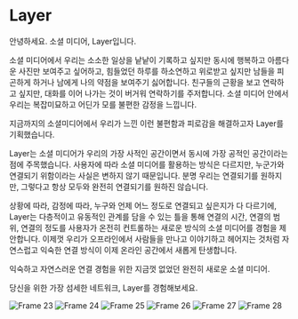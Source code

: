 # Layer

안녕하세요. 소셜 미디어, Layer입니다.

소셜 미디어에서 우리는 소소한 일상을 낱낱이 기록하고 싶지만 동시에 행복하고 아름다운 사진만 보여주고 싶어하고,
힘들었던 하루를 하소연하고 위로받고 싶지만 남들을 피곤하게 하거나 남에게 나의 약점을 보여주기 싫어합니다.
친구들의 근황을 보고 연락하고 싶지만, 대화를 이어 나가는 것이 버거워 연락하기를 주저합니다. 소셜 미디어 안에서 우리는 복잡미묘하고 어딘가 모를 불편한 감정을 느낍니다.

지금까지의 소셜미디어에서 우리가 느낀 이런 불편함과 피로감을 해결하고자 Layer를 기획했습니다. 

Layer는 소셜 미디어가 우리의 가장 사적인 공간이면서 동시에 가장 공적인 공간이라는 점에 주목했습니다. 사용자에 따라 소셜 미디어를 활용하는 방식은 다르지만, 누군가와 연결되기 위함이라는 사실은 변하지 않기 때문입니다. 분명 우리는 연결되기를 원하지만, 그렇다고 항상 모두와 완전히 연결되기를 원하진 않습니다.

상황에 따라, 감정에 따라, 누구와 언제 어느 정도로 연결되고 싶은지가 다 다르기에, Layer는 다층적이고 유동적인 관계를 담을 수 있는 틀을 통해 연결의 시간, 연결의 범위, 연결의 정도를 사용자가 온전히 컨트롤하는 새로운 방식의 소셜 미디어를 경험을 제안합니다. 이제껏 우리가 오프라인에서 사람들을 만나고 이야기하고 헤어지는 것처럼 자연스럽고 익숙한 연결 방식이 이제 온라인 공간에서 새롭게 탄생합니다.

익숙하고 자연스러운 연결 경험을 위한 지금껏 없었던 완전히 새로운 소셜 미디어.

당신을 위한 가장 섬세한 네트워크, Layer를 경험해보세요.



![Frame 23](https://user-images.githubusercontent.com/63200799/205038056-a27267ca-391a-4801-8806-51e2d613d6cb.png)
![Frame 24](https://user-images.githubusercontent.com/63200799/205038071-c269b59b-baa0-4391-a94e-4477a3aa3597.png)
![Frame 25](https://user-images.githubusercontent.com/63200799/205038081-86821e5f-6edf-462a-a578-89c4ee54976b.png)
![Frame 26](https://user-images.githubusercontent.com/63200799/205038087-eb8bd4cf-8399-4487-8d2f-2adaf88e838b.png)
![Frame 27](https://user-images.githubusercontent.com/63200799/205038143-783a3666-0408-4efd-bf5e-cc4fcb6cd18a.png)
![Frame 28](https://user-images.githubusercontent.com/63200799/205038154-cb166ffd-dafa-4300-b025-5d8b2ee8db40.png)
